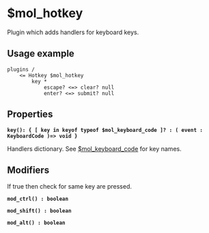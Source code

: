 # $mol_hotkey

Plugin which adds handlers for keyboard keys.

## Usage example
```
plugins /
	<= Hotkey $mol_hotkey
		key *
			escape? <=> clear? null
			enter? <=> submit? null
```

## Properties

**`key(): { [ key in keyof typeof $mol_keyboard_code ]? : ( event : KeyboardCode )=> void }`**

Handlers dictionary. See [$mol_keyboard_code](https://github.com/eigenmethod/mol/blob/master/keyboard/code/code.ts) for key names.

## Modifiers

If true then check for same key are pressed.

**`mod_ctrl() : boolean`**

**`mod_shift() : boolean`**

**`mod_alt() : boolean`**
